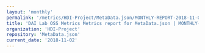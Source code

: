 ```yaml
---
layout: 'monthly'
permalink: '/metrics/HDI-Project/MetaData.json/MONTHLY-REPORT-2018-11-02/'
title: 'DAI Lab OSS Metrics Metrics report for MetaData.json | MONTHLY-REPORT-2018-11-02'
organization: 'HDI-Project'
repository: 'MetaData.json'
current_date: '2018-11-02'
---
```

